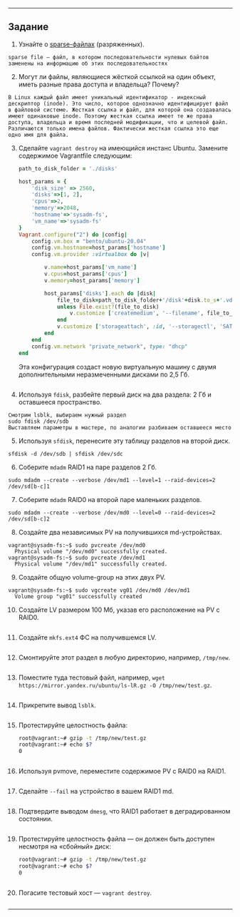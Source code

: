 ------

## Задание

1. Узнайте о [sparse-файлах](https://ru.wikipedia.org/wiki/%D0%A0%D0%B0%D0%B7%D1%80%D0%B5%D0%B6%D1%91%D0%BD%D0%BD%D1%8B%D0%B9_%D1%84%D0%B0%D0%B9%D0%BB) (разряженных).
```
sparse file — файл, в котором последовательности нулевых байтов заменены на информацию об этих последовательностях
```

2. Могут ли файлы, являющиеся жёсткой ссылкой на один объект, иметь разные права доступа и владельца? Почему?
```
В Linux каждый файл имеет уникальный идентификатор - индексный дескриптор (inode). Это число, которое однозначно идентифицирует файл в файловой системе. Жесткая ссылка и файл, для которой она создавалась имеют одинаковые inode. Поэтому жесткая ссылка имеет те же права доступа, владельца и время последней модификации, что и целевой файл. Различаются только имена файлов. Фактически жесткая ссылка это еще одно имя для файла.
```

3. Сделайте `vagrant destroy` на имеющийся инстанс Ubuntu. Замените содержимое Vagrantfile следующим:

    ```ruby
    path_to_disk_folder = './disks'

    host_params = {
        'disk_size' => 2560,
        'disks'=>[1, 2],
        'cpus'=>2,
        'memory'=>2048,
        'hostname'=>'sysadm-fs',
        'vm_name'=>'sysadm-fs'
    }
    Vagrant.configure("2") do |config|
        config.vm.box = "bento/ubuntu-20.04"
        config.vm.hostname=host_params['hostname']
        config.vm.provider :virtualbox do |v|

            v.name=host_params['vm_name']
            v.cpus=host_params['cpus']
            v.memory=host_params['memory']

            host_params['disks'].each do |disk|
                file_to_disk=path_to_disk_folder+'/disk'+disk.to_s+'.vdi'
                unless File.exist?(file_to_disk)
                    v.customize ['createmedium', '--filename', file_to_disk, '--size', host_params['disk_size']]
                end
                v.customize ['storageattach', :id, '--storagectl', 'SATA Controller', '--port', disk.to_s, '--device', 0, '--type', 'hdd', '--medium', file_to_disk]
            end
        end
        config.vm.network "private_network", type: "dhcp"
    end
    ```

    Эта конфигурация создаст новую виртуальную машину с двумя дополнительными неразмеченными дисками по 2,5 Гб.
```

```

4. Используя `fdisk`, разбейте первый диск на два раздела: 2 Гб и оставшееся пространство.
```
Смотрим lsblk, выбираем нужный раздел
sudo fdisk /dev/sdb
Выставляем параметры в мастере, по аналогии разбиваем оставшееся место
```

5. Используя `sfdisk`, перенесите эту таблицу разделов на второй диск.
```
sfdisk -d /dev/sdb | sfdisk /dev/sdc
```

6. Соберите `mdadm` RAID1 на паре разделов 2 Гб.
```
sudo mdadm --create --verbose /dev/md1 --level=1 --raid-devices=2 /dev/sd[b-c]1
```

7. Соберите `mdadm` RAID0 на второй паре маленьких разделов.
```
sudo mdadm --create --verbose /dev/md0 --level=0 --raid-devices=2 /dev/sd[b-c]2
```

8. Создайте два независимых PV на получившихся md-устройствах.
```
vagrant@sysadm-fs:~$ sudo pvcreate /dev/md0
  Physical volume "/dev/md0" successfully created.
vagrant@sysadm-fs:~$ sudo pvcreate /dev/md1
  Physical volume "/dev/md1" successfully created.
```

9. Создайте общую volume-group на этих двух PV.
```
vagrant@sysadm-fs:~$ sudo vgcreate vg01 /dev/md0 /dev/md1
  Volume group "vg01" successfully created
```

10. Создайте LV размером 100 Мб, указав его расположение на PV с RAID0.
```

```

11. Создайте `mkfs.ext4` ФС на получившемся LV.
```

```

12. Смонтируйте этот раздел в любую директорию, например, `/tmp/new`.
```

```

13. Поместите туда тестовый файл, например, `wget https://mirror.yandex.ru/ubuntu/ls-lR.gz -O /tmp/new/test.gz`.
```

```

14. Прикрепите вывод `lsblk`.
```

```

15. Протестируйте целостность файла:

    ```bash
    root@vagrant:~# gzip -t /tmp/new/test.gz
    root@vagrant:~# echo $?
    0
    ```
```

```

16. Используя pvmove, переместите содержимое PV с RAID0 на RAID1.
```

```

17. Сделайте `--fail` на устройство в вашем RAID1 md.
```

```

18. Подтвердите выводом `dmesg`, что RAID1 работает в деградированном состоянии.
```

```

19. Протестируйте целостность файла — он должен быть доступен несмотря на «сбойный» диск:

    ```bash
    root@vagrant:~# gzip -t /tmp/new/test.gz
    root@vagrant:~# echo $?
    0
    ```
```

```

20. Погасите тестовый хост — `vagrant destroy`.
```

```

----
